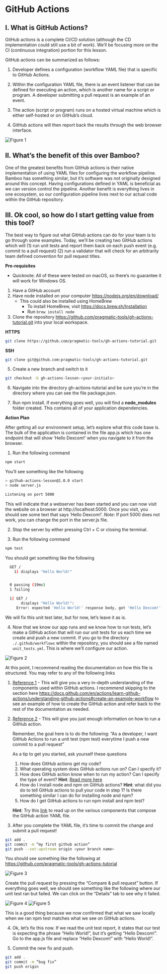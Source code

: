# GitHub Actions

## I. What is GitHub Actions?

GitHub actions is a complete CI/CD solution (although the CD implementation could still use a bit of work). We’ll be focusing more on the CI (continuous integration) portion for this lesson.

GitHub actions can be summarized as follows:

1. Developer defines a configuration (workflow YAML file) that is specific to GitHub Actions.

2. Within the configuration YAML file, there is an event listener that can be defined for executing an action, which is another name for a script or program. A developer submitting a pull request is an example of an event.

3. The action (script or program) runs on a hosted virtual machine which is either self-hosted or on GitHub’s cloud.

4. GitHub actions will then report back the results through the web browser interface.

![Figure 1](/docs/figure1.png "Figure 1")

## II. What’s the benefit of this over Bamboo?

One of the greatest benefits from GitHub actions is their native implementation of using YAML files for configuring the workflow pipeline. Bamboo has something similar, but it’s software was not originally designed around this concept. Having configurations defined in YAML is beneficial as we can version control the pipeline. Another benefit is everything lives in one ecosystem, so our configuration pipeline lives next to our actual code within the GitHub repository.

## III. Ok cool, so how do I start getting value from this tool?

The best way to figure out what GitHub actions can do for your team is to go through some examples. Today, we’ll be creating two GitHub actions which will (1) run unit tests and report them back on each push event (e.g. commit to a pull request) (2) run a validator that will check for an arbitrarily team defined convention for pull request titles.

__Pre-requisites__
* Quicknote: All of these were tested on macOS, so there’s no guarantee it will work for Windows OS.

1. Have a GitHub account
2. Have node installed on your computer https://nodejs.org/en/download/
    - This could also be installed using HomeBrew
        - To install HomeBrew, visit https://docs.brew.sh/Installation
        - Run `brew install node`
4. Clone the repository https://github.com/pragmatic-tools/gh-actions-tutorial.git into your local workspace. 

__HTTPS__
```bash
git clone https://github.com/pragmatic-tools/gh-actions-tutorial.git
```
__SSH__
```bash
git clone git@github.com:pragmatic-tools/gh-actions-tutorial.git
```

5. Create a new branch and switch to it

```bash
git checkout -b gh-actions-lesson-<your-initials>
```

6. Navigate into the directory gh-actions-tutorial and be sure you’re in the directory where you can see the file package.json.

7. Run npm install. If everything goes well, you will find a **node_modules** folder created. This contains all of your application dependencies.

__Action Plan__

After getting all our environment setup, let’s explore what this code base is. The bulk of the application is contained in the file app.js which has one endpoint that will show ‘Hello Dexcom!’ when you navigate to it from the browser.

1. Run the following command
```bash
npm start
```

You’ll see something like the following
```bash
> github-actions-lesson@1.0.0 start
> node server.js

Listening on port 5000 
```

This will indicate that a webserver has been started and you can now visit the website on a browser at http://localhost:5000. Once you visit, you should see some text that says ‘Hello Dexcom!’. *Note*: If port 5000 does not work, you can change the port in the server.js file.

2. Stop the server by either pressing Ctrl + C or closing the terminal.

3. Run the following command
```bash
npm test
```

You should get something like the following
```bash
  GET /
    1) displays "Hello World!"


  0 passing (19ms)
  1 failing

  1) GET /
       displays "Hello World!":
     Error: expected 'Hello World!' response body, got 'Hello Dexcom!'
```

We will fix this unit test later, but for now, let’s leave it as is.

4. Now that we know our app runs and we know how to run tests, let’s make a GitHub action that will run our unit tests for us each time we create and push a new commit. If you go to the directory `./.github/workflows` within the repository, you should see a file named `unit_tests.yml`. This is where we’ll configure our action.

![Figure 2](/docs/figure2.png "Figure 2")

At this point, I recommend reading the documentation on how this file is structured. You may refer to any of the following links

1. [Reference 1](https://docs.github.com/en/actions/learn-github-actions/understanding-github-actions#overview) - This will give you a very in-depth understanding of the components used within GitHub actions. I recommend skipping to the section here https://docs.github.com/en/actions/learn-github-actions/understanding-github-actions#create-an-example-workflow to see an example of how to create the GitHub action and refer back to the rest of the documentation as needed.

2. [Reference 2](https://docs.github.com/en/actions/quickstart) - This will give you just enough information on how to run a GitHub action. 

    Remember, the goal here is to do the following:
    “As a developer, I want GitHub Actions to run a unit test (npm test) everytime I push a new commit to a pull request”

    As a tip to get you started, ask yourself these questions
    1. How does GitHub actions get my code?
    2. What operating system does GitHub actions run on? Can I specify it?
    3. How does GitHub action know when to run my action? Can I specify the type of event? **Hint**: [Read more here](https://docs.github.com/en/actions/using-workflows/events-that-trigger-workflows)
    4. How do I install node and npm on GitHub actions? **Hint**: what did you do to tell GitHub actions to pull your code in step 1? Is there something similar I can do for installing node and npm? 
    5. How do I get GitHub actions to run npm install and npm test?


    **Hint**: Try this [link](https://docs.github.com/en/actions/learn-github-actions/understanding-github-actions#understanding-the-workflow-file) to read up on the various components that compose the GitHub action YAML file.

3. After you complete the YAML file, it’s time to commit the change and submit a pull request!

```bash
git add .
git commit -m “my first github action”
git push --set-upstream origin <your branch name>
```

You should see something like the following at 
https://github.com/pragmatic-tools/gh-actions-tutorial

![Figure 3](/docs/figure3.png "Figure 3")

Create the pull request by pressing the “Compare & pull request” button. If everything goes well, we should see something like the following where our unit test ran but failed. We can click on the “Details” tab to see why it failed.

![Figure 4](/docs/figure4.png "Figure 4")
![Figure 5](/docs/figure5.png "Figure 5")

This is a good thing because we now confirmed that what we saw locally when we ran npm test matches what we see on GitHub actions.

4. Ok, let’s fix this now. If we read the unit test report, it states that our test is expecting the phrase “Hello World!”, but it’s getting “Hello Dexcom!”. Go to the app.js file and replace “Hello Dexcom!” with “Hello World!”.

5. Commit the new fix and push.

```bash
git add .
git commit -m “bug fix”
git push origin
```